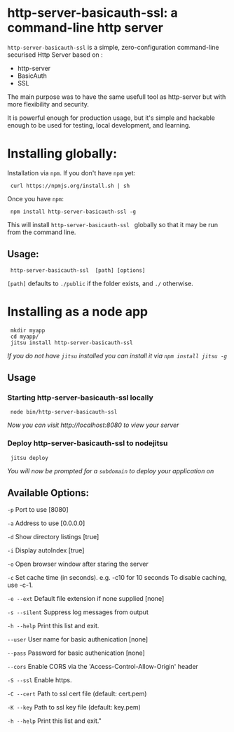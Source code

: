 # http-server-basicauth-ssl: a command-line http server

`http-server-basicauth-ssl` is a simple, zero-configuration command-line securised Http Server based on :
- http-server
- BasicAuth
- SSL

The main purpose was to have the same usefull tool as http-server but with more flexibility and security.
  
It is powerful enough for production usage, but it's simple and hackable enough to be used for testing, local development, and learning.

# Installing globally:

Installation via `npm`.  If you don't have `npm` yet:

     curl https://npmjs.org/install.sh | sh
     
Once you have `npm`:

     npm install http-server-basicauth-ssl -g
     
This will install `http-server-basicauth-ssl ` globally so that it may be run from the command line.

## Usage:

     http-server-basicauth-ssl  [path] [options]

`[path]` defaults to `./public` if the folder exists, and `./` otherwise.

# Installing as a node app

     mkdir myapp
     cd myapp/
     jitsu install http-server-basicauth-ssl 

*If you do not have `jitsu` installed you can install it via `npm install jitsu -g`*

## Usage

### Starting http-server-basicauth-ssl locally

     node bin/http-server-basicauth-ssl 

*Now you can visit http://localhost:8080 to view your server*

### Deploy http-server-basicauth-ssl to nodejitsu

     jitsu deploy

*You will now be prompted for a `subdomain` to deploy your application on*

## Available Options:

`-p`                 Port to use [8080]

`-a`                 Address to use [0.0.0.0]

`-d`                 Show directory listings [true]

`-i`                 Display autoIndex [true]

`-o`                 Open browser window after staring the server

`-c`                 Set cache time (in seconds). e.g. -c10 for 10 seconds To disable caching, use -c-1.

`-e --ext`           Default file extension if none supplied [none]

`-s --silent`      Suppress log messages from output

`-h --help`          Print this list and exit.

`--user`             User name for basic authenication [none]

`--pass`             Password for basic authenication [none]

`--cors`             Enable CORS via the 'Access-Control-Allow-Origin' header

`-S --ssl`           Enable https.

`-C --cert`          Path to ssl cert file (default: cert.pem)

`-K --key`           Path to ssl key file (default: key.pem)

`-h --help`          Print this list and exit."